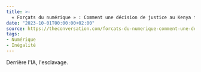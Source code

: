 ```yaml
---
title: >-
  « Forçats du numérique » : Comment une décision de justice au Kenya fragilise la sous-traitance des multinationales du web
date: "2023-10-01T00:00:00+02:00"
source: https://theconversation.com/forcats-du-numerique-comment-une-decision-de-justice-au-kenya-fragilise-la-sous-traitance-des-multinationales-du-web-206896
tags:
- Numérique
- Inégalité
---
```


Derrière l'IA, l'esclavage.